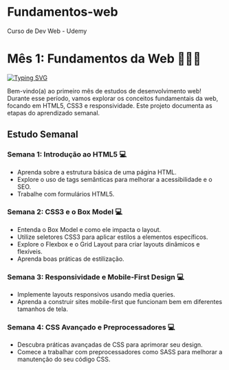# Fundamentos-web
Curso de Dev Web - Udemy 
# Mês 1: Fundamentos da Web 🤖🚀🌐


[![Typing SVG](https://readme-typing-svg.herokuapp.com/?color=37848C&size=35&center=true&vCenter=true&width=1000&lines=Seja,+Bem+Vindo!+:%29)](https://git.io/typing-svg)


Bem-vindo(a) ao primeiro mês de estudos de desenvolvimento web! Durante esse período, vamos explorar os conceitos fundamentais da web, focando em HTML5, CSS3 e responsividade. Este projeto documenta as etapas do aprendizado semanal.

## Estudo Semanal

### Semana 1: Introdução ao HTML5 💻
- Aprenda sobre a estrutura básica de uma página HTML.
- Explore o uso de tags semânticas para melhorar a acessibilidade e o SEO.
- Trabalhe com formulários HTML5.

### Semana 2: CSS3 e o Box Model 💻
- Entenda o Box Model e como ele impacta o layout.
- Utilize seletores CSS3 para aplicar estilos a elementos específicos.
- Explore o Flexbox e o Grid Layout para criar layouts dinâmicos e flexíveis.
- Aprenda boas práticas de estilização.

### Semana 3: Responsividade e Mobile-First Design 💻
- Implemente layouts responsivos usando media queries.
- Aprenda a construir sites mobile-first que funcionam bem em diferentes tamanhos de tela.

### Semana 4: CSS Avançado e Preprocessadores 💻
- Descubra práticas avançadas de CSS para aprimorar seu design.
- Comece a trabalhar com preprocessadores como SASS para melhorar a manutenção do seu código CSS.

